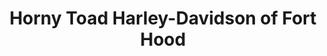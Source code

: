 ---
title: "Horny Toad Harley-Davidson of Fort Hood"
url: /harker-heights/horny-toad-harley-davidson-of-fort-hood/
shop: motorcycle
---